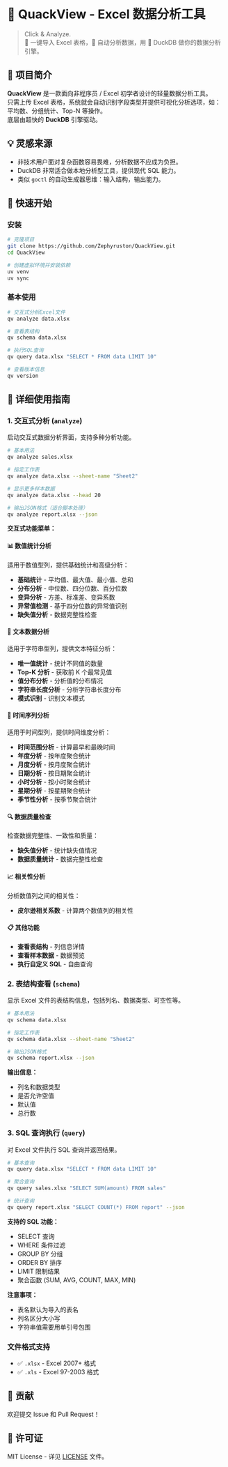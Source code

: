 # 🦆 QuackView - Excel 数据分析工具

> Click & Analyze.  
> 🧾 一键导入 Excel 表格，🧠 自动分析数据，用 🦆 DuckDB 做你的数据分析引擎。

## 🎯 项目简介

**QuackView** 是一款面向非程序员 / Excel 初学者设计的轻量数据分析工具。  
只需上传 Excel 表格，系统就会自动识别字段类型并提供可视化分析选项，如：平均数、分组统计、Top-N 等操作。  
底层由超快的 **DuckDB** 引擎驱动。

## 💡 灵感来源

- 非技术用户面对复杂函数容易畏难，分析数据不应成为负担。
- DuckDB 非常适合做本地分析型工具，提供现代 SQL 能力。
- 类似 `goctl` 的自动生成器思维：输入结构，输出能力。

## 🚀 快速开始

### 安装

```bash
# 克隆项目
git clone https://github.com/Zephyruston/QuackView.git
cd QuackView

# 创建虚拟环境并安装依赖
uv venv
uv sync
```

### 基本使用

```bash
# 交互式分析Excel文件
qv analyze data.xlsx

# 查看表结构
qv schema data.xlsx

# 执行SQL查询
qv query data.xlsx "SELECT * FROM data LIMIT 10"

# 查看版本信息
qv version
```

## 📖 详细使用指南

### 1. 交互式分析 (`analyze`)

启动交互式数据分析界面，支持多种分析功能。

```bash
# 基本用法
qv analyze sales.xlsx

# 指定工作表
qv analyze data.xlsx --sheet-name "Sheet2"

# 显示更多样本数据
qv analyze data.xlsx --head 20

# 输出JSON格式（适合脚本处理）
qv analyze report.xlsx --json
```

**交互式功能菜单：**

#### 📊 数值统计分析

适用于数值型列，提供基础统计和高级分析：

- **基础统计** - 平均值、最大值、最小值、总和
- **分布分析** - 中位数、四分位数、百分位数
- **变异分析** - 方差、标准差、变异系数
- **异常值检测** - 基于四分位数的异常值识别
- **缺失值分析** - 数据完整性检查

#### 📝 文本数据分析

适用于字符串型列，提供文本特征分析：

- **唯一值统计** - 统计不同值的数量
- **Top-K 分析** - 获取前 K 个最常见值
- **值分布分析** - 分析值的分布情况
- **字符串长度分析** - 分析字符串长度分布
- **模式识别** - 识别文本模式

#### 📅 时间序列分析

适用于时间型列，提供时间维度分析：

- **时间范围分析** - 计算最早和最晚时间
- **年度分析** - 按年度聚合统计
- **月度分析** - 按月度聚合统计
- **日期分析** - 按日期聚合统计
- **小时分析** - 按小时聚合统计
- **星期分析** - 按星期聚合统计
- **季节性分析** - 按季节聚合统计

#### 🔍 数据质量检查

检查数据完整性、一致性和质量：

- **缺失值分析** - 统计缺失值情况
- **数据质量统计** - 数据完整性检查

#### 📈 相关性分析

分析数值列之间的相关性：

- **皮尔逊相关系数** - 计算两个数值列的相关性

#### 📋 其他功能

- **查看表结构** - 列信息详情
- **查看样本数据** - 数据预览
- **执行自定义 SQL** - 自由查询

### 2. 表结构查看 (`schema`)

显示 Excel 文件的表结构信息，包括列名、数据类型、可空性等。

```bash
# 基本用法
qv schema data.xlsx

# 指定工作表
qv schema data.xlsx --sheet-name "Sheet2"

# 输出JSON格式
qv schema report.xlsx --json
```

**输出信息：**

- 列名和数据类型
- 是否允许空值
- 默认值
- 总行数

### 3. SQL 查询执行 (`query`)

对 Excel 文件执行 SQL 查询并返回结果。

```bash
# 基本查询
qv query data.xlsx "SELECT * FROM data LIMIT 10"

# 聚合查询
qv query sales.xlsx "SELECT SUM(amount) FROM sales"

# 统计查询
qv query report.xlsx "SELECT COUNT(*) FROM report" --json
```

**支持的 SQL 功能：**

- SELECT 查询
- WHERE 条件过滤
- GROUP BY 分组
- ORDER BY 排序
- LIMIT 限制结果
- 聚合函数 (SUM, AVG, COUNT, MAX, MIN)

**注意事项：**

- 表名默认为导入的表名
- 列名区分大小写
- 字符串值需要用单引号包围

### 文件格式支持

- ✅ `.xlsx` - Excel 2007+ 格式
- ✅ `.xls` - Excel 97-2003 格式

## 🤝 贡献

欢迎提交 Issue 和 Pull Request！

## 📄 许可证

MIT License - 详见 [LICENSE](LICENSE) 文件。
